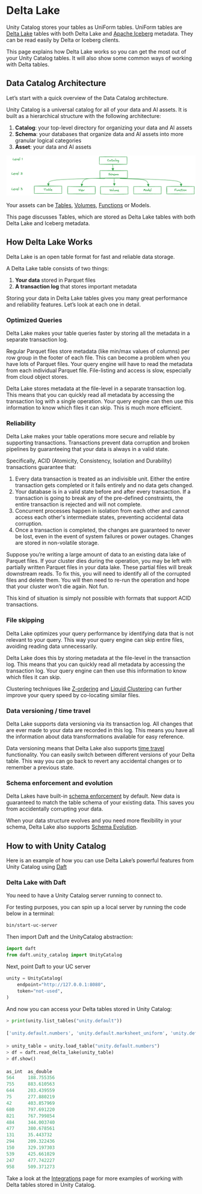 # Delta Lake

Unity Catalog stores your tables as UniForm tables. UniForm tables are [Delta Lake](https://delta.io/) tables with both Delta Lake and [Apache Iceberg](https://iceberg.apache.org/) metadata. They can be read easily by Delta or Iceberg clients.

This page explains how Delta Lake works so you can get the most out of your Unity Catalog tables. It will also show some common ways of working with Delta tables.

## Data Catalog Architecture

Let’s start with a quick overview of the Data Catalog architecture.

Unity Catalog is a universal catalog for all of your data and AI assets. It is built as a hierarchical structure with the following architecture:

1. **Catalog**: your top-level directory for organizing your data and AI assets
2. **Schema**: your databases that organize data and AI assets into more granular logical categories
3. **Asset**: your data and AI assets

![](assets/images/uc-3-level.png)

Your assets can be [Tables](./usage/tables/uniform.md), [Volumes](./usage/volumes.md), [Functions](./usage/functions.md) or Models.

This page discusses Tables, which are stored as Delta Lake tables with both Delta Lake and Iceberg metadata.

## How Delta Lake Works

Delta Lake is an open table format for fast and reliable data storage.

A Delta Lake table consists of two things:

1. **Your data** stored in Parquet files
2. **A transaction log** that stores important metadata

Storing your data in Delta Lake tables gives you many great performance and reliability features. Let’s look at each one in detail.

### Optimized Queries

Delta Lake makes your table queries faster by storing all the metadata in a separate transaction log.

Regular Parquet files store metadata (like min/max values of columns) per row group in the footer of each file. This can become a problem when you have lots of Parquet files. Your query engine will have to read the metadata from each individual Parquet file. File-listing and access is slow, especially from cloud object stores.

Delta Lake stores metadata at the file-level in a separate transaction log. This means that you can quickly read all metadata by accessing the transaction log with a single operation. Your query engine can then use this information to know which files it can skip. This is much more efficient.

### Reliability

Delta Lake makes your table operations more secure and reliable by supporting transactions. Transactions prevent data corruption and broken pipelines by guaranteeing that your data is always in a valid state.

Specifically, ACID (Atomicity, Consistency, Isolation and Durability) transactions guarantee that:

1. Every data transaction is treated as an indivisible unit. Either the entire transaction gets completed or it fails entirely and no data gets changed.
2. Your database is in a valid state before and after every transaction. If a transaction is going to break any of the pre-defined constraints, the entire transaction is rejected and will not complete.
3. Concurrent processes happen in isolation from each other and cannot access each other's intermediate states, preventing accidental data corruption.
4. Once a transaction is completed, the changes are guaranteed to never be lost, even in the event of system failures or power outages. Changes are stored in non-volatile storage.

Suppose you’re writing a large amount of data to an existing data lake of Parquet files. If your cluster dies during the operation, you may be left with partially written Parquet files in your data lake. These partial files will break downstream reads. To fix this, you will need to identify all of the corrupted files and delete them. You will then need to re-run the operation and hope that your cluster won’t die again. Not fun.

This kind of situation is simply not possible with formats that support ACID transactions.

### File skipping

Delta Lake optimizes your query performance by identifying data that is not relevant to your query. This way your query engine can skip entire files, avoiding reading data unnecessarily.

Delta Lake does this by storing metadata at the file-level in the transaction log. This means that you can quickly read all metadata by accessing the transaction log. Your query engine can then use this information to know which files it can skip.

Clustering techniques like [Z-ordering](https://delta.io/blog/2023-06-03-delta-lake-z-order/) and [Liquid Clustering](https://docs.delta.io/latest/delta-clustering.html) can further improve your query speed by co-locating similar files.

### Data versioning / time travel

Delta Lake supports data versioning via its transaction log. All changes that are ever made to your data are recorded in this log. This means you have all the information about data transformations available for easy reference.

Data versioning means that Delta Lake also supports [time travel](https://delta.io/blog/2023-02-01-delta-lake-time-travel/) functionality. You can easily switch between different versions of your Delta table. This way you can go back to revert any accidental changes or to remember a previous state.

### Schema enforcement and evolution

Delta Lakes have built-in [schema enforcement](https://delta.io/blog/2022-11-16-delta-lake-schema-enforcement/) by default. New data is guaranteed to match the table schema of your existing data. This saves you from accidentally corrupting your data.

When your data structure evolves and you need more flexibility in your schema, Delta Lake also supports [Schema Evolution](https://delta.io/blog/2023-02-08-delta-lake-schema-evolution/).

## How to with Unity Catalog

Here is an example of how you can use Delta Lake’s powerful features from Unity Catalog using [Daft](getdaft.io)

### Delta Lake with Daft

You need to have a Unity Catalog server running to connect to.

For testing purposes, you can spin up a local server by running the code below in a terminal:

```sh
bin/start-uc-server
```

Then import Daft and the UnityCatalog abstraction:

```python
import daft
from daft.unity_catalog import UnityCatalog
```

Next, point Daft to your UC server

```python
unity = UnityCatalog(
    endpoint="http://127.0.0.1:8080",
    token="not-used",
)
```

And now you can access your Delta tables stored in Unity Catalog:

```python
> print(unity.list_tables("unity.default"))

['unity.default.numbers', 'unity.default.marksheet_uniform', 'unity.default.marksheet']

> unity_table = unity.load_table("unity.default.numbers")
> df = daft.read_delta_lake(unity_table)
> df.show()

as_int  as_double
564     188.755356
755     883.610563
644     203.439559
75      277.880219
42      403.857969
680     797.691220
821     767.799854
484     344.003740
477     380.678561
131     35.443732
294     209.322436
150     329.197303
539     425.661029
247     477.742227
958     509.371273
```

Take a look at the [Integrations](./integrations/) page for more examples of working with Delta tables stored in Unity Catalog.
